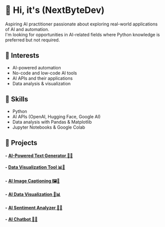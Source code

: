 # 👋 Hi, it's (NextByteDev)


Aspiring AI practitioner passionate about exploring real-world applications of AI and automation.  
I'm looking for opportunities in AI-related fields where Python knowledge is preferred but not required.  

## 🚀 Interests  
- AI-powered automation  
- No-code and low-code AI tools  
- AI APIs and their applications  
- Data analysis & visualization  

## 🔧 Skills  
- Python  
- AI APIs (OpenAI, Hugging Face, Google AI)  
- Data analysis with Pandas & Matplotlib  
- Jupyter Notebooks & Google Colab  

## 📌 Projects  
#### - [AI-Powered Text Generator 🤖💬](https://github.com/NextByteDev/ai-text-generator/)
#### - [Data Visualization Tool 📊📁](https://github.com/NextByteDev/data_visualization/)
#### - [AI Image Captioning 🖼️📸](https://github.com/NextByteDev/ai-image-captioning/)
#### - [AI Data Visualization 🚢📊](https://github.com/NextByteDev/ai-data-visualization/)
#### - [AI Sentiment Analyzer 🧠💬](https://github.com/NextByteDev/ai-sentiment-analyzer/)
#### - [AI Chatbot 🤖💬](https://github.com/NextByteDev/ai-chatbot/)
